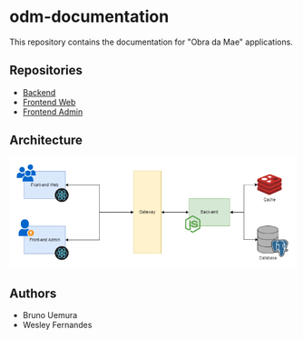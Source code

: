 # odm-documentation

This repository contains the documentation for "Obra da Mae" applications.

## Repositories

- [Backend](https://github.com/obra-da-mae/odm-backend)
- [Frontend Web](https://github.com/obra-da-mae/odm-frontend-web)
- [Frontend Admin](https://github.com/obra-da-mae/odm-frontend-admin)

## Architecture

![alt text](docs/odm-arch.drawio.png)

## Authors

- Bruno Uemura
- Wesley Fernandes
